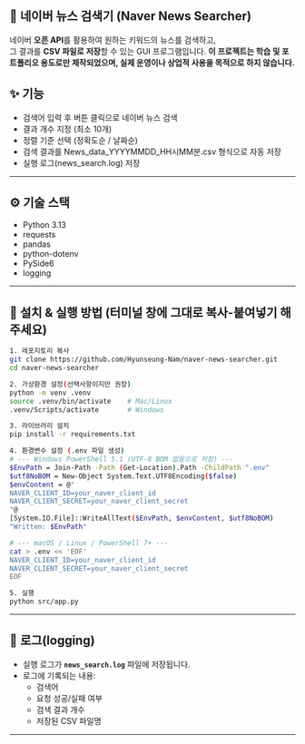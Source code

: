 ## 📰 네이버 뉴스 검색기 (Naver News Searcher)

네이버 **오픈 API**를 활용하여 원하는 키워드의 뉴스를 검색하고,  
그 결과를 **CSV 파일로 저장**할 수 있는 GUI 프로그램입니다. 
**이 프로젝트는 학습 및 포트폴리오 용도로만 제작되었으며, 실제 운영이나 상업적 사용을 목적으로 하지 않습니다.**

## ✨ 기능

- 검색어 입력 후 버튼 클릭으로 네이버 뉴스 검색
- 결과 개수 지정 (최소 10개)
- 정렬 기준 선택 (정확도순 / 날짜순)
- 검색 결과를 News_data_YYYYMMDD_HH시MM분.csv 형식으로 자동 저장
- 실행 로그(news_search.log) 저장

---

## ⚙️ 기술 스택

- Python 3.13
- requests
- pandas  
- python-dotenv
- PySide6
- logging

---

## 🚀 설치 & 실행 방법 (터미널 창에 그대로 복사-붙여넣기 해주세요)

```bash
1. 레포지토리 복사
git clone https://github.com/Hyunseung-Nam/naver-news-searcher.git
cd naver-news-searcher

2. 가상환경 설정(선택사항이지만 권장)
python -m venv .venv
source .venv/bin/activate    # Mac/Linux
.venv/Scripts/activate       # Windows

3. 라이브러리 설치
pip install -r requirements.txt

4. 환경변수 설정 (.env 파일 생성)
# --- Windows PowerShell 5.1 (UTF-8 BOM 없음으로 저장) ---
$EnvPath = Join-Path -Path (Get-Location).Path -ChildPath ".env"
$utf8NoBOM = New-Object System.Text.UTF8Encoding($false)
$envContent = @"
NAVER_CLIENT_ID=your_naver_client_id
NAVER_CLIENT_SECRET=your_naver_client_secret
"@
[System.IO.File]::WriteAllText($EnvPath, $envContent, $utf8NoBOM)
"Written: $EnvPath"

# --- macOS / Linux / PowerShell 7+ ---
cat > .env << 'EOF'
NAVER_CLIENT_ID=your_naver_client_id
NAVER_CLIENT_SECRET=your_naver_client_secret
EOF

5. 실행
python src/app.py
```

---


## 📝 로그(logging)

- 실행 로그가 **`news_search.log`** 파일에 저장됩니다.    
- 로그에 기록되는 내용:  
  - 검색어
  - 요청 성공/실패 여부
  - 검색 결과 개수
  - 저장된 CSV 파일명

---
